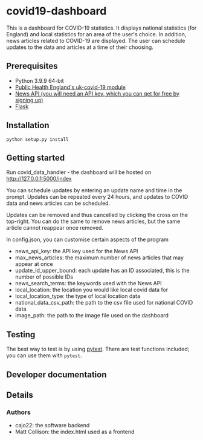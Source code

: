 # covid19-dashboard

This is a dashboard for COVID-19 statistics. It displays national statistics (for England) and local statistics for an area of the user's choice. In addition, news articles related to COVID-19 are displayed. The user can schedule updates to the data and articles at a time of their choosing.

## Prerequisites
- Python 3.9.9 64-bit
- [Public Health England's uk-covid-19 module](https://publichealthengland.github.io/coronavirus-dashboard-api-python-sdk/)
- [News API (you will need an API key, which you can get for free by signing up)](https://newsapi.org/)
- [Flask](https://flask.palletsprojects.com/)

## Installation
```python setup.py install```

## Getting started
Run covid_data_handler - the dashboard will be hosted on http://127.0.0.1:5000/index

You can schedule updates by entering an update name and time in the prompt.
Updates can be repeated every 24 hours, and updates to COVID data and news articles can be scheduled.

Updates can be removed and thus cancelled by clicking the cross on the top-right.
You can do the same to remove news articles, but the same article cannot reappear once removed.

In config.json, you can customise certain aspects of the program
- news_api_key: the API key used for the News API
- max_news_articles: the maximum number of news articles that may appear at once
- update_id_upper_bound: each update has an ID associated, this is the number of possible IDs
- news_search_terms: the keywords used with the News API
- local_location: the location you would like local covid data for
- local_location_type: the type of local location data
- national_data_csv_path: the path to the csv file used for national COVID data
- image_path: the path to the image file used on the dashboard

## Testing
The best way to test is by using [pytest](https://pytest.org/). There are test functions included; you can use them with `pytest`.

## Developer documentation

## Details
### Authors
- cajo22: the software backend
- Matt Collison: the index.html used as a frontend
